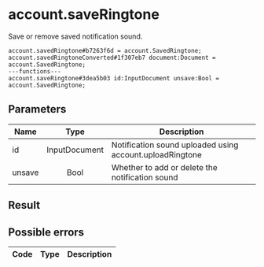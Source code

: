 # account.saveRingtone
Save or remove saved notification sound.

```
account.savedRingtone#b7263f6d = account.SavedRingtone;
account.savedRingtoneConverted#1f307eb7 document:Document = account.SavedRingtone;
---functions---
account.saveRingtone#3dea5b03 id:InputDocument unsave:Bool = account.SavedRingtone;
```

## Parameters
| Name | Type | Description |
| ---- | :----: | ----------- |
| id | InputDocument | Notification sound uploaded using account.uploadRingtone |
| unsave | Bool | Whether to add or delete the notification sound |


## Result


## Possible errors
| Code | Type | Description |
| ---- | :----: | ----------- |

